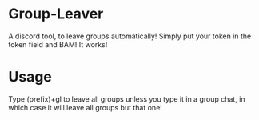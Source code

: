 # Group-Leaver
A discord tool, to leave groups automatically! Simply put your token in the token field and BAM! It works!

# Usage
Type (prefix)+gl to leave all groups unless you type it in a group chat, in which case it will leave all groups but that one!
